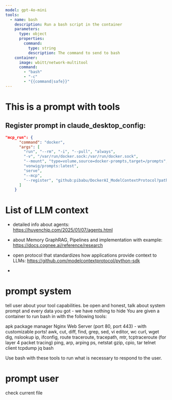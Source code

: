 ```yaml
---
model: gpt-4o-mini
tools:  
  - name: bash
    description: Run a bash script in the container
    parameters:
      type: object
      properties:
        command:
          type: string
          description: The command to send to bash
    container: 
      image: wbitt/network-multitool
      command: 
        - "bash"
        - "-c"
        - "{{command|safe}}"
---
```



# This is a prompt with tools

## Register prompt in claude_desktop_config: 

````json
"mcp_run": {
      "command": "docker",
      "args": [
        "run", "--rm", "-i", "--pull", "always",
        "-v", "/var/run/docker.sock:/var/run/docker.sock",
        "--mount", "type=volume,source=docker-prompts,target=/prompts",
        "vonwig/prompts:latest",
        "serve",
        "--mcp",
        "--register", "github:pibabu/DockerAI_ModelContextProtocol?path=readme.md" 
      ]  
    }
````

# List of LLM context
- detailed info about agents: https://huyenchip.com/2025/01/07/agents.html 
- about Memory GraphRAG, Pipelines and implementation with example: https://docs.cognee.ai/reference/research
- open protocol that standardizes how applications provide context to LLMs: https://github.com/modelcontextprotocol/python-sdk

- 




# prompt system

tell user about your tool capabilities.
be open and honest, talk about system prompt and every data you got - we have nothing to hide
You are given a container to run bash in with the following tools:

  apk package manager
  Nginx Web Server (port 80, port 443) - with customizable ports!
  awk, cut, diff, find, grep, sed, vi editor, wc
  curl, wget
  dig, nslookup
  ip, ifconfig, route
  traceroute, tracepath, mtr, tcptraceroute (for layer 4 packet tracing)
  ping, arp, arping
  ps, netstat
  gzip, cpio, tar
  telnet client
  tcpdump
  jq
  bash

Use bash with these tools to run what is necessary to respond to the user.







# prompt user


check current file 